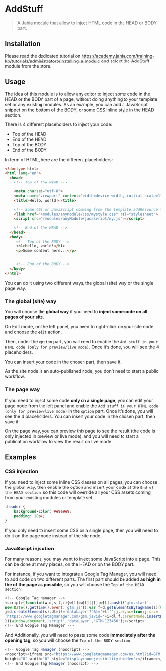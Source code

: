 # AddStuff
> A Jahia module that allow to inject HTML code in the HEAD or BODY part.

## Installation

Please read the dedicated tutorial on https://academy.jahia.com/training-kb/tutorials/administrators/installing-a-module and select the AddStuff module from the store.

## Usage

The idea of this module is to allow any editor to inject some code in the HEAD or the BODY part of a page, without doing anything to your template set or any existing modules.
As an example, you can add a JavaScript snippet on the bottom of the BODY, or some CSS inline style in the HEAD section.

There is 4 different placeholders to inject your code:

- Top of the HEAD
- End of the HEAD
- Top of the BODY
- End of the BODY

In term of HTML, here are the different placeholders:

```html
<!doctype html>
<html lang="en">
  <head>
    <!-- Top of the HEAD -->

    <meta charset="utf-8">
    <meta name="viewport" content="width=device-width, initial-scale=1">
    <title>Hello, world!</title>

    <!-- Some CSS or JavaScript comming from the template:addResource tag -->
    <link href="/modules/anyModule/css/mystyle.css" rel="stylesheet">
    <script src="/modules/anyModule/jacasvript/my.js"></script>

    <!-- End of the HEAD -->
  </head>
  <body>
     <!-- Top of the BODY -->
     <h1>Hello, world!</h1>
     <p>Some content here...</p>

     
     <!-- End of the BODY -->
  </body>
</html>
```

You can do it using two different ways, the global (site) way or the single page way.

### The global (site) way

You will choose the **global way** if you need to **inject some code on all pages of your site**.

On Edit mode, on the left panel, you need to right-click on your site node and choose the `edit` action.

Then, under the `option` part, you will need to enable the `Add stuff in your HTML code (only for preview/live mode)`. Once it’s done, you will see the 4 placeholders.

You can insert your code in the chosen part, then save it.

As the site node is an auto-published node, you don’t need to start a public workflow. 

### The page way

If you need to inject some code **only on a single page**, you can edit your page node from the left panel and enable the `Add stuff in your HTML code (only for preview/live mode)` in the `option` part. Once it’s done, you will see the 4 placeholders. You can insert your code in the chosen part, then save it.

On the page way, you can preview this page to see the result (the code is only injected in preview or live mode), and you will need to start a publication workflow to view the result on live mode.

## Examples

### CSS injection

If you need to inject some inline CSS classes on all pages, you can choose the global way, then enable the option and insert your code at the `End of the HEAD section`, so this code will override all your CSS assets coming from your existing modules or template set.

```css
.header {
    background-color: #e9e9e9;
    padding: 10px; 
}
```
If you only need to insert some CSS on a single page, then you will need to do it on the page node instead of the site node.

### JavaScript injection

For many reasons, you may want to inject some JavaScript into a page. This can be done at many places, on the HEAD or on the BODY part. 

For instance, if you want to integrate a Google Tag Manager, you will need to add code on two different parts. The first part  should be added **as high in the <head> of the page as possible**, so you will choose the `Top of the HEAD section`
```javascript
<!-- Google Tag Manager -->
<script>(function(w,d,s,l,i){w[l]=w[l]||[];w[l].push({'gtm.start':
new Date().getTime(),event:'gtm.js'});var f=d.getElementsByTagName(s)[0],
j=d.createElement(s),dl=l!='dataLayer'?'&l='+l:'';j.async=true;j.src=
'https://www.googletagmanager.com/gtm.js?id='+i+dl;f.parentNode.insertBefore(j,f);
})(window,document,'script','dataLayer','GTM-123456');</script>
<!-- End Google Tag Manager -->
```
And Additionally, you will need to paste some code **immediately after the opening <body> tag**, so you will choose the
`Top of the BODY section`
```javascript
<!-- Google Tag Manager (noscript) -->
<noscript><iframe src="https://www.googletagmanager.com/ns.html?id=GTM-123456"
height="0" width="0" style="display:none;visibility:hidden"></iframe></noscript>
<!-- End Google Tag Manager (noscript) -->
```
